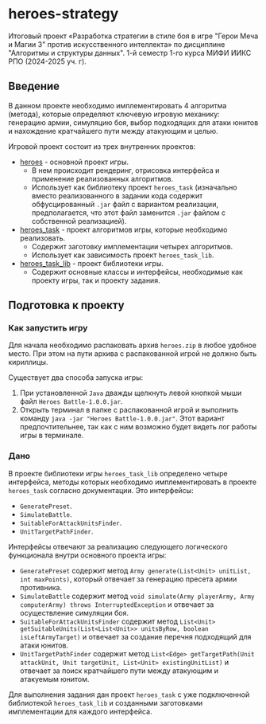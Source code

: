 # heroes-strategy
Итоговый проект «Разработка стратегии в стиле боя в игре "Герои Меча и Магии 3" против искусственного интеллекта» по дисциплине "Алгоритмы и структуры данных". 1-й семестр 1-го курса МИФИ ИИКС РПО (2024-2025 уч. г).

## Введение

В данном проекте необходимо имплементировать 4 алгоритма (метода), которые определяют ключевую игровую механику: генерацию армии, симуляцию боя, выбор подходящих для атаки юнитов и нахождение кратчайшего пути между атакующим и целью.

Игровой проект состоит из трех внутренних проектов:

- [heroes](./initial-files/heroes.zip) - основной проект игры.
  - В нем происходит рендеринг, отрисовка интерфейса и применение реализованных алгоритмов.
  - Использует как библиотеку проект `heroes_task` (изначально вместо реализованного в задании кода содержит обфусцированный `.jar` файл с вариантом реализации, предполагается, что этот файл заменится `.jar` файлом с собственной реализацией).
- [heroes_task](./initial-files/heroes_task.zip) - проект алгоритмов игры, которые необходимо реализовать.
  - Содержит заготовку имплементации четырех алгоритмов.
  - Использует как зависимость проект `heroes_task_lib`.
- [heroes_task_lib](./initial-files/history_task_lib.jar) - проект библиотеки игры.
  - Содержит основные классы и интерфейсы, необходимые как проекту игры, так и проекту задания.

## Подготовка к проекту

### Как запустить игру

Для начала необходимо распаковать архив `heroes.zip` в любое удобное место. При этом на пути архива с распакованной игрой не должно быть кириллицы.

Существует два способа запуска игры:

1. При установленной `Java` дважды щелкнуть левой кнопкой мыши файл `Heroes Battle-1.0.0.jar`.
2. Открыть терминал в папке с распакованной игрой и выполнить команду `java -jar "Heroes Battle-1.0.0.jar"`. Этот вариант предпочтительнее, так как с ним возможно будет видеть лог работы игры в терминале.

### Дано

В проекте библиотеки игры `heroes_task_lib` определено четыре интерфейса, методы которых необходимо имплементировать в проекте `heroes_task` согласно документации. Это интерфейсы:

- `GeneratePreset`.
- `SimulateBattle`.
- `SuitableForAttackUnitsFinder`.
- `UnitTargetPathFinder`.

Интерфейсы отвечают за реализацию следующего логического функционала внутри основного проекта игры:

- `GeneratePreset` содержит метод `Army generate(List<Unit> unitList, int maxPoints)`, который отвечает за генерацию пресета армии противника.
- `SimulateBattle` содержит метод `void simulate(Army playerArmy, Army computerArmy) throws InterruptedException` и отвечает за осуществление симуляции боя.
- `SuitableForAttackUnitsFinder` содержит метод `List<Unit> getSuitableUnits(List<List<Unit>> unitsByRow, boolean isLeftArmyTarget)` и отвечает за создание перечня подходящий для атаки юнитов.
- `UnitTargetPathFinder` содержит метод `List<Edge> getTargetPath(Unit attackUnit, Unit targetUnit, List<Unit> existingUnitList)` и отвечает за поиск кратчайшего пути между атакующим и атакуемым юнитом.

Для выполнения задания дан проект `heroes_task` с уже подключенной библиотекой `heroes_task_lib` и созданными заготовками имплементации для каждого интерфейса.
